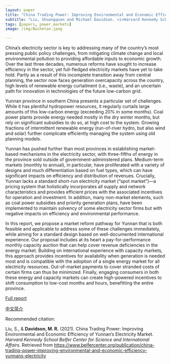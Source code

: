 ```yaml
---
layout: paper
title: "China Trading Power: Improving Environmental and Economic Efficiency of Yunnan’s Electricity Market"
subtitle: "Liu, Shuangquan and Michael Davidson. <i>Harvard Kennedy School Belfer Center for Science and International Affairs</i>."
tags: [papers, power_markets]
image: /img/Baihetan.jpeg

---
```


China’s electricity sector is key to addressing many of the country’s most pressing public policy challenges, from mitigating climate change and local environmental pollution to providing affordable inputs to economic growth. Over the last three decades, numerous reforms have sought to increase efficiency in the sector, yet full-fledged electricity markets have yet to take hold. Partly as a result of this incomplete transition away from central planning, the sector now faces generation overcapacity across the country, high levels of renewable energy curtailment (i.e., waste), and an uncertain path for innovation in technologies of the future low-carbon grid.

Yunnan province in southern China presents a particular set of challenges. While it has plentiful hydropower resources, it regularly curtails large amounts of this low-carbon energy (exceeding 20% in some months). Coal power plants provide energy needed mostly in the dry winter months, but rely on significant subsidies to do so, at high cost to the system. Growing fractions of intermittent renewable energy (run-of-river hydro, but also wind and solar) further complicate efficiently managing the system using old planning models.

Yunnan has pushed further than most provinces in establishing market-based mechanisms in the electricity sector, with three-fifths of energy in the province sold outside of government-administered plans. Medium-term markets (monthly to annual), in particular, have proliferated with a variety of designs and much differentiation based on fuel types, which can have significant impacts on efficiency and distribution of revenues. Crucially, Yunnan lacks a standard short-run electricity market (“spot market”)—a pricing system that holistically incorporates all supply and network characteristics and provides efficient prices with the associated incentives for operation and investment. In addition, many non-market elements, such as coal power subsidies and priority generation plans, have been implemented to maintain solvency of some electricity sector firms but with negative impacts on efficiency and environmental performance.

In this report, we propose a market reform pathway for Yunnan that is both feasible and applicable to address some of these challenges immediately, while aiming for a standard design based on well-documented international experience. Our proposal includes at its heart a pay-for-performance monthly capacity auction that can help cover revenue deficiencies in the energy market. Building on international experience with capacity markets, this approach provides incentives for availability when generation is needed most and is compatible with the adoption of a single energy market for all electricity resources. Out-of-market payments to cover stranded costs of certain firms can thus be minimized. Finally, engaging consumers in both these energy and capacity markets can create high-powered incentives to shift consumption to low-cost months and hours, benefitting the entire province.


[Full report](https://www.belfercenter.org/publication/china-trading-power-improving-environmental-and-economic-efficiency-yunnans-electricity)

[中文简介](/2021-03-18-china-trading-power-yunnan-electricity-market-cn/)


Recommended citation:

Liu, S., & **Davidson, M. R.** (2021). China Trading Power: Improving Environmental and Economic Efficiency of Yunnan’s Electricity Market. _Harvard Kennedy School Belfer Center for Science and International Affairs_. Retrieved from https://www.belfercenter.org/publication/china-trading-power-improving-environmental-and-economic-efficiency-yunnans-electricity



